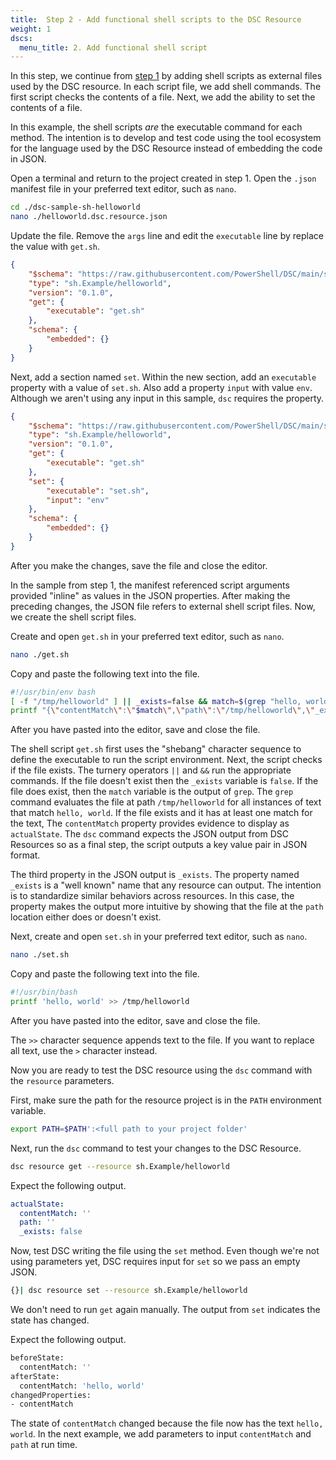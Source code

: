 ```yaml
---
title:  Step 2 - Add functional shell scripts to the DSC Resource
weight: 1
dscs:
  menu_title: 2. Add functional shell script
---
```


In this step, we continue from [step 1](./1-mvp.md)
by adding shell scripts as external files used by the DSC resource.
In each script file, we add shell commands. The first script checks the contents
of a file. Next, we add the ability to set the contents of a file.

In this example, the shell scripts _are_ the executable command for each method.
The intention is to develop and test code using the tool ecosystem
for the language used by the DSC Resource instead of embedding
the code in JSON.

Open a terminal and return to the project created in step 1.
Open the `.json` manifest file in your preferred text editor,
such as `nano`.

```sh
cd ./dsc-sample-sh-helloworld
nano ./helloworld.dsc.resource.json
```

Update the file. Remove the `args` line
and edit the `executable` line by replace the value with `get.sh`.

```json
{
    "$schema": "https://raw.githubusercontent.com/PowerShell/DSC/main/schemas/2023/08/bundled/resource/manifest.json",
    "type": "sh.Example/helloworld",
    "version": "0.1.0",
    "get": {
        "executable": "get.sh"
    },
    "schema": {
        "embedded": {}
    }
}
```

Next, add a section named `set`. Within the new section, add an `executable`
property with a value of `set.sh`. Also add a property `input` with value `env`.
Although we aren't using any input in this sample, `dsc` requires the property.

```json
{
    "$schema": "https://raw.githubusercontent.com/PowerShell/DSC/main/schemas/2023/08/bundled/resource/manifest.json",
    "type": "sh.Example/helloworld",
    "version": "0.1.0",
    "get": {
        "executable": "get.sh"
    },
    "set": {
        "executable": "set.sh",
        "input": "env"
    },
    "schema": {
        "embedded": {}
    }
}
```

After you make the changes, save the file and close the editor.

In the sample from step 1, the manifest referenced script arguments provided
"inline" as values in the JSON properties. After making the preceding changes,
the JSON file refers to external shell script files. Now, we create the shell script
files.

Create and open `get.sh` in your preferred text editor, such as `nano`.

```sh
nano ./get.sh
```

Copy and paste the following text into the file.

```sh
#!/usr/bin/env bash
[ -f "/tmp/helloworld" ] || _exists=false && match=$(grep "hello, world" "/tmp/helloworld")
printf "{\"contentMatch\":\"$match\",\"path\":\"/tmp/helloworld\",\"_exists\":$_exists}"
```

After you have pasted into the editor, save and close the file.

The shell script `get.sh` first uses the "shebang" character sequence to
define the executable to run the script environment.
Next, the script checks if the file exists.
The turnery operators `||` and `&&` run the appropriate commands.
If the file doesn't exist then the `_exists` variable is `false`.
If the file does exist, then the `match` variable is the output of `grep`.
The `grep` command evaluates the file at path `/tmp/helloworld`
for all instances of text that match `hello, world`.
If the file exists and it has at least one match for the text,
The `contentMatch` property provides evidence to display as `actualState`.
The `dsc` command expects the JSON output from DSC Resources so as a final step,
the script outputs a key value pair in JSON format.

The third property in the JSON output is `_exists`.
The property named `_exists` is a "well known" name that any resource
can output. The intention is to standardize similar behaviors
across resources. In this case, the property makes the output
more intuitive by showing that the file at the `path` location
either does or doesn't exist.

Next, create and open `set.sh` in your preferred text editor, such as `nano`.

```sh
nano ./set.sh
```

Copy and paste the following text into the file.

```sh
#!/usr/bin/bash
printf 'hello, world' >> /tmp/helloworld
```

After you have pasted into the editor, save and close the file.

The `>>` character sequence appends text to the file.
If you want to replace all text, use the `>` character instead.

Now you are ready to test the DSC resource using the `dsc` command with the `resource` parameters.

First, make sure the path for the resource project is in the `PATH` environment variable.

```sh
export PATH=$PATH':<full path to your project folder'
```

Next, run the `dsc` command to test your changes to the DSC Resource.

```sh
dsc resource get --resource sh.Example/helloworld
```

Expect the following output.

```yaml
actualState:
  contentMatch: ''
  path: ''
  _exists: false
```

Now, test DSC writing the file using the `set` method.
Even though we're not using parameters yet, DSC requires input for `set`
so we pass an empty JSON.

```sh
{}| dsc resource set --resource sh.Example/helloworld
```

We don't need to run `get` again manually.
The output from `set` indicates the state has changed.

Expect the following output.

```sh
beforeState:
  contentMatch: ''
afterState:
  contentMatch: 'hello, world'
changedProperties:
- contentMatch
```

The state of `contentMatch` changed
because the file now has the text `hello, world`.
In the next example, we add parameters to input `contentMatch` and `path` at run time.
